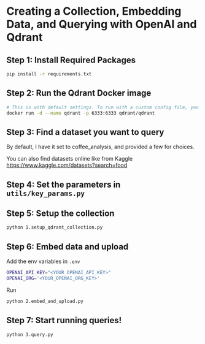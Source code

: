 # Creating a Collection, Embedding Data, and Querying with OpenAI and Qdrant

## Step 1: Install Required Packages
```bash
pip install -r requirements.txt
```
## Step 2: Run the Qdrant Docker image
 ```bash
 # This is with default settings. To run with a custom config file, you must build the Dockerfile.
 docker run -d --name qdrant -p 6333:6333 qdrant/qdrant
```

## Step 3: Find a dataset you want to query
  By default, I have it set to coffee_analysis, and provided a few for choices.
  
  You can also find datasets online like from Kaggle https://www.kaggle.com/datasets?search=food

## Step 4: Set the parameters in `utils/key_params.py`

## Step 5: Setup the collection
 ```bash
python 1.setup_qdrant_collection.py 
```

## Step 6: Embed data and upload
Add the env variables in `.env`
 ```bash
OPENAI_API_KEY="<YOUR_OPENAI_API_KEY>"
OPENAI_ORG='<YOUR_OPENAI_ORG_KEY>'
```

Run 
```bash
python 2.embed_and_upload.py 
```

## Step 7: Start running queries!
```bash
python 3.query.py 
```
